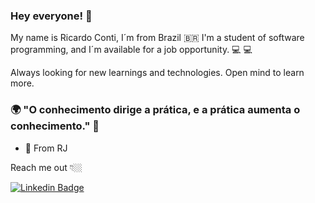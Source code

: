 ### Hey everyone! 👋
My name is Ricardo Conti, I´m from Brazil 🇧🇷
I'm a student of software programming, and I´m available for a job opportunity.  💻
  💻

Always looking for new learnings and technologies. Open mind to learn more.

### 🌍 "O conhecimento dirige a prática, e a prática aumenta o conhecimento." 🧠

- 📍 From RJ

Reach me out 👇🏼

[![Linkedin Badge](https://img.shields.io/badge/-LinkedIn-blue?style=flat-square&logo=Linkedin&logoColor=white&link=https://https://www.linkedin.com/in/ricardo-conti-a83829110/)](https://www.linkedin.com/in/ricardo-conti-a83829110/) 

